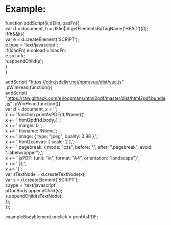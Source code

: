 # Example:
  
function addScript(k,dElm,loadFn){  
    var d = document, h = dElm||d.getElementsByTagName('HEAD')[0];  
    if(h&&k){  
        var e = d.createElement('SCRIPT');  
        e.type = 'text/javascript';  
        if(loadFn) e.onload = loadFn;  
        e.src = k;  
        h.appendChild(e);  
    }  
}  
  
addScript( "https://cdn.jsdelivr.net/npm/vue/dist/vue.js" ,pWinHead,function(){  
    addScript( "https://raw.githack.com/eKoopmans/html2pdf/master/dist/html2pdf.bundle.js" ,pWinHead,function(){  
        var d = document, x = '';  
        x += 'function printAsPDF(d,fName){';  
        x += '  html2pdf(d.body,{ ';  
        x += '    margin: 0,';  
        x += '    filename: fName,';  
        x += '    image: { type: "jpeg", quality: 0.98 },';  
        x += '    html2canvas:  { scale: 2 },';  
        x += '    pagebreak: { mode: "css", before: "", after: ".pagebreak", avoid: ".labelwrapper"},';  
        x += '    jsPDF: {unit: "in", format: "A4", orientation: "landscape"}';  
        x += '  });';  
        x += '}';  
        var sTextNode = d.createTextNode(x);  
        var s = d.createElement('SCRIPT');  
        s.type = 'text/javascript';  
        pDocBody.appendChild(s);  
        s.appendChild(sTextNode);  
    });  
});  
  
exampleBodyElement.onclick = printAsPDF;  
